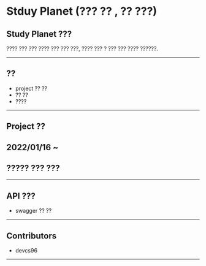 # Stduy Planet (??? ?? , ?? ???)

## Study Planet ??? 
???? ??? ??? ???? ??? ??? ???, ???? ??? ? ??? ??? ???? ??????.

---
## ?? 
- project ?? ?? 
- ?? ?? 
- ???? 

---
## Project ?? 

2022/01/16 ~
---
## ????? ??? ??? 



---
## API ??? 

- swagger ?? ??
---
## Contributors 

- devcs96 
---

